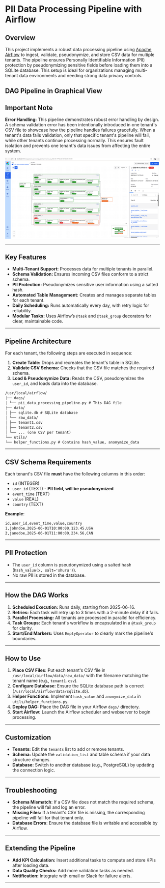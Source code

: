 # PII Data Processing Pipeline with Airflow

## Overview

This project implements a robust data processing pipeline using [Apache Airflow](https://airflow.apache.org/) to ingest, validate, pseudonymize, and store CSV data for multiple tenants. The pipeline ensures Personally Identifiable Information (PII) protection by pseudonymizing sensitive fields before loading them into a SQLite database. This setup is ideal for organizations managing multi-tenant data environments and needing strong data privacy controls.

## DAG Pipeline in Graphical View

## Important Note

**Error Handling:** This pipeline demonstrates robust error handling by design. A schema validation error has been intentionally introduced in one tenant's CSV file to showcase how the pipeline handles failures gracefully. When a tenant's data fails validation, only that specific tenant's pipeline will fail, while other tenants continue processing normally. This ensures fault isolation and prevents one tenant's data issues from affecting the entire system.


![DAG Pipeline](images/pii_data_processing_pipeline.png)

---

## Key Features

- **Multi-Tenant Support:** Processes data for multiple tenants in parallel.
- **Schema Validation:** Ensures incoming CSV files conform to a strict schema.
- **PII Protection:** Pseudonymizes sensitive user information using a salted hash.
- **Automated Table Management:** Creates and manages separate tables for each tenant.
- **Daily Scheduling:** Runs automatically every day, with retry logic for reliability.
- **Modular Tasks:** Uses Airflow’s `@task` and `@task_group` decorators for clear, maintainable code.

---

## Pipeline Architecture

For each tenant, the following steps are executed in sequence:

1. **Create Table:** Drops and recreates the tenant's table in SQLite.
2. **Validate CSV Schema:** Checks that the CSV file matches the required schema.
3. **Load & Pseudonymize Data:** Reads the CSV, pseudonymizes the `user_id`, and loads data into the database.

```
/usr/local/airflow/
├── dags/
│ └── pii_data_processing_pipeline.py # This DAG file
├── data/
│ ├── sqlite.db # SQLite database
│ └── raw_data/
│ ├── tenant1.csv
│ ├── tenant2.csv
│ └── ... (one CSV per tenant)
└── utils/
└── helper_functions.py # Contains hash_value, anonymize_data
```

---

## CSV Schema Requirements

Each tenant's CSV file **must** have the following columns in this order:

- `id` (INTEGER)
- `user_id` (TEXT) - **PII field, will be pseudonymized**
- `event_time` (TEXT)
- `value` (REAL)
- `country` (TEXT)

**Example:**

```csv
id,user_id,event_time,value,country
1,johndoe,2025-06-01T10:00:00,123.45,USA
2,janedoe,2025-06-01T11:00:00,234.56,CAN
```

---

## PII Protection

- The `user_id` column is pseudonymized using a salted hash (`hash_value(x, salt='shuru')`).
- No raw PII is stored in the database.

---

## How the DAG Works

1. **Scheduled Execution:** Runs daily, starting from 2025-06-16.
2. **Retries:** Each task will retry up to 3 times with a 2-minute delay if it fails.
3. **Parallel Processing:** All tenants are processed in parallel for efficiency.
4. **Task Groups:** Each tenant's workflow is encapsulated in a `@task_group` for clarity.
5. **Start/End Markers:** Uses `EmptyOperator` to clearly mark the pipeline's boundaries.

---

## How to Use

1. **Place CSV Files:** Put each tenant's CSV file in `/usr/local/airflow/data/raw_data/` with the filename matching the tenant name (e.g., `tenant1.csv`).
2. **Configure Database:** Ensure the SQLite database path is correct (`/usr/local/airflow/data/sqlite.db`).
3. **Helper Functions:** Implement `hash_value` and `anonymize_data` in `utils/helper_functions.py`.
4. **Deploy DAG:** Place the DAG file in your Airflow `dags/` directory.
5. **Start Airflow:** Launch the Airflow scheduler and webserver to begin processing.

---

## Customization

- **Tenants:** Edit the `tenants` list to add or remove tenants.
- **Schema:** Update the `validation_list` and table schema if your data structure changes.
- **Database:** Switch to another database (e.g., PostgreSQL) by updating the connection logic.

---

## Troubleshooting

- **Schema Mismatch:** If a CSV file does not match the required schema, the pipeline will fail and log an error.
- **Missing Files:** If a tenant's CSV file is missing, the corresponding pipeline will fail for that tenant only.
- **Database Errors:** Ensure the database file is writable and accessible by Airflow.

---

## Extending the Pipeline

- **Add KPI Calculation:** Insert additional tasks to compute and store KPIs after loading data.
- **Data Quality Checks:** Add more validation tasks as needed.
- **Notification:** Integrate with email or Slack for failure alerts.

---


